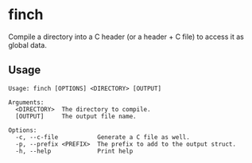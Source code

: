 # finch
Compile a directory into a C header (or a header + C file) to access it as global data.

## Usage
```
Usage: finch [OPTIONS] <DIRECTORY> [OUTPUT]

Arguments:
  <DIRECTORY>  The directory to compile.
  [OUTPUT]     The output file name.

Options:
  -c, --c-file           Generate a C file as well.
  -p, --prefix <PREFIX>  The prefix to add to the output struct.
  -h, --help             Print help
```
